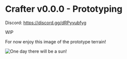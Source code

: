 # Crafter v0.0.0 - Prototyping

Discord: https://discord.gg/dRPyvubfyg

WIP

For now enjoy this image of the prototype terrain!

![One day there will be a sun!](https://raw.githubusercontent.com/jordan4ibanez/Crafter/main/github/prototypeWorld.png)